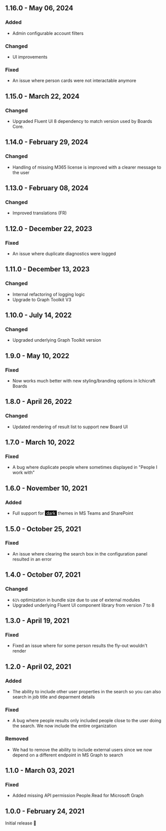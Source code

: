 ## 1.16.0 - May 06, 2024

### Added
- Admin configurable account filters

### Changed
- UI improvements

### Fixed
- An issue where person cards were not interactable anymore

## 1.15.0 - March 22, 2024

### Changed
- Upgraded Fluent UI 8 dependency to match version used by Boards Core.

## 1.14.0 - February 29, 2024

### Changed
- Handling of missing M365 license is improved with a clearer message to the user

## 1.13.0 - February 08, 2024

### Changed
- Improved translations (FR)

## 1.12.0 - December 22, 2023

### Fixed
- An issue where duplicate diagnostics were logged

## 1.11.0 - December 13, 2023

### Changed
- Internal refactoring of logging logic
- Upgrade to Graph Toolkit V3

## 1.10.0 - July 14, 2022

### Changed
- Upgraded underlying Graph Toolkit version

## 1.9.0 - May 10, 2022

### Fixed
- Now works much better with new styling/branding options in Ichicraft Boards

## 1.8.0 - April 26, 2022

### Changed
- Updated rendering of result list to support new Board UI

## 1.7.0 - March 10, 2022

### Fixed
- A bug where duplicate people where sometimes displayed in &quot;People I work with&quot;

## 1.6.0 - November 10, 2021

### Added
- Full support for <span style="color:white;background-color:black">&nbsp;dark&nbsp;</span> themes in MS Teams and SharePoint

## 1.5.0 - October 25, 2021

### Fixed
- An issue where clearing the search box in the configuration panel resulted in an error

## 1.4.0 - October 07, 2021

### Changed
- `61%` optimization in bundle size due to use of external modules
- Upgraded underlying Fluent UI component library from version 7 to 8

## 1.3.0 - April 19, 2021

### Fixed
- Fixed an issue where for some person results the fly-out wouldn&#x27;t render

## 1.2.0 - April 02, 2021

### Added
- The ability to include other user properties in the search so you can also search in job title and deparment details

### Fixed
- A bug where people results only included people close to the user doing the search. We now include the entire organization

### Removed
- We had to remove the ability to include external users since we now depend on a different endpoint in MS Graph to search

## 1.1.0 - March 03, 2021

### Fixed
- Added missing API permission People.Read for Microsoft Graph

## 1.0.0 - February 24, 2021

Initial release 🚀

